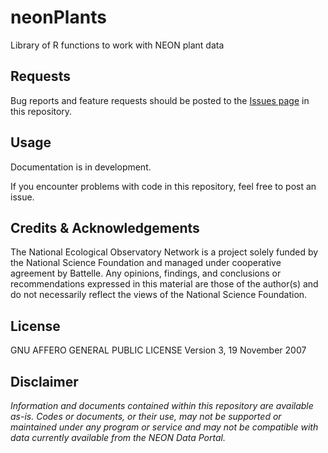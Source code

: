 neonPlants
================

<!-- ****** Description ****** -->

Library of R functions to work with NEON plant data


<!-- ****** Requests ****** -->
Requests
--------

Bug reports and feature requests should be posted to the <a href="https://github.com/NEONScience/neonPlants/issues"> Issues page</a> in this repository.


<!-- ****** Usage ****** -->
Usage
-----

Documentation is in development. 

If you encounter problems with code in this repository, feel free to post an issue.

<!-- ****** Acknowledgements ****** -->
Credits & Acknowledgements
--------------------------

<!-- Acknowledgements text -->
The National Ecological Observatory Network is a project solely funded by the National Science Foundation and managed under cooperative agreement by Battelle. Any opinions, findings, and conclusions or recommendations expressed in this material are those of the author(s) and do not necessarily reflect the views of the National Science Foundation.

<!-- ****** License ****** -->
License
-------
 GNU AFFERO GENERAL PUBLIC LICENSE Version 3, 19 November 2007

<!-- ****** Disclaimer ****** -->
Disclaimer
----------
*Information and documents contained within this repository are available as-is. Codes or documents, or their use, may not be supported or maintained under any program or service and may not be compatible with data currently available from the NEON Data Portal.*
